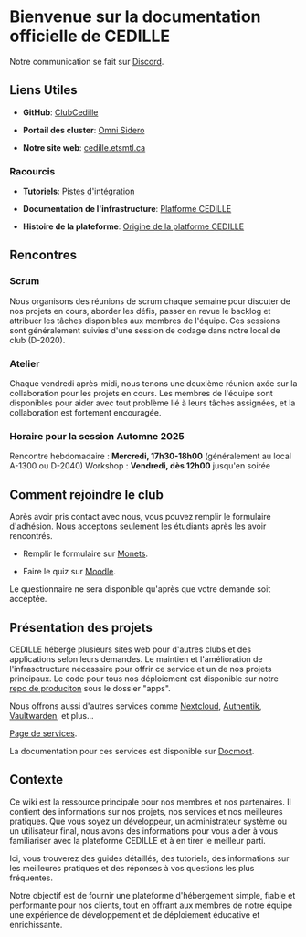 # Bienvenue sur la documentation officielle de CEDILLE

Notre communication se fait sur
[Discord](https://discord.gg/kX4rXRTMR6).

## Liens Utiles

- **GitHub**: [ClubCedille](https://github.com/ClubCedille)

- **Portail des cluster**: [Omni
  Sidero](https://cedille.omni.siderolabs.io/omni/)

- **Notre site web**: [cedille.etsmtl.ca](https://cedille.club)

### Racourcis

- **Tutoriels**: [Pistes
  d'intégration](https://wiki.cedille.club/onboarding/tracks/)

- **Documentation de l'infrastructure**: [Platforme
  CEDILLE](https://wiki.cedille.club/plateforme-cedille/)

- **Histoire de la plateforme**: [Origine de la platforme
  CEDILLE](https://wiki.cedille.club/plateforme-cedille/log791/)

## Rencontres

### Scrum

Nous organisons des réunions de scrum chaque semaine pour discuter de nos
projets en cours, aborder les défis, passer en revue le backlog et
attribuer les tâches disponibles aux membres de l'équipe. Ces sessions
sont généralement suivies d'une session de codage dans notre local de
club (D-2020).

### Atelier

Chaque vendredi après-midi, nous tenons une deuxième réunion axée sur la
collaboration pour les projets en cours. Les membres de l'équipe sont
disponibles pour aider avec tout problème lié à leurs tâches assignées,
et la collaboration est fortement encouragée.

### Horaire pour la session Automne 2025

Rencontre hebdomadaire : **Mercredi, 17h30-18h00** (généralement au local A-1300
ou D-2040) Workshop : **Vendredi, dès 12h00** jusqu'en soirée

## Comment rejoindre le club

Après avoir pris contact avec nous, vous pouvez remplir le formulaire
d'adhésion. Nous acceptons seulement les étudiants après les avoir rencontrés.

- Remplir le formulaire sur
  [Monets](https://formulaires.etsmtl.ca/ClubEtudiantAdhesion?requete=cedille&categorie=0).

- Faire le quiz sur
  [Moodle](https://ena.etsmtl.ca/mod/quiz/view.php?id=1783903).

Le questionnaire ne sera disponible qu'après que votre demande
soit acceptée.

## Présentation des projets

CEDILLE héberge plusieurs sites web pour d'autres clubs et des applications
selon leurs demandes. Le maintien et l'amélioration de
l'infrasctructure nécessaire pour offrir ce service et un de nos projets
principaux.
Le code pour tous nos déploiement est disponible sur notre
[repo de produciton](https://github.com/ClubCedille/k8s-cedille-production-v2)
sous le dossier "apps".

Nous offrons aussi d'autres services comme
[Nextcloud](https://nextcloud.etsmtl.club),
[Authentik](https://auth.etsmtl.club),
[Vaultwarden](https://vaultwarden.etsmtl.club), et plus...

[Page de services](https://cedille.etsmtl.ca/services/).

La documentation pour ces services est disponible sur
[Docmost](https://wiki.etsmtl.club).

## Contexte

Ce wiki est la ressource principale pour nos membres et nos partenaires. Il
contient des informations sur nos projets, nos services et nos meilleures
pratiques. Que vous soyez un développeur, un administrateur système ou un
utilisateur final, nous avons des informations pour vous aider à vous
familiariser avec la plateforme CEDILLE et à en tirer le meilleur parti.

Ici, vous trouverez des guides détaillés, des tutoriels, des informations sur
les meilleures pratiques et des réponses à vos questions les plus
fréquentes.

Notre objectif est de fournir une plateforme d'hébergement simple, fiable et
performante pour nos clients, tout en offrant aux membres de notre équipe une
expérience de développement et de déploiement éducative et enrichissante.
